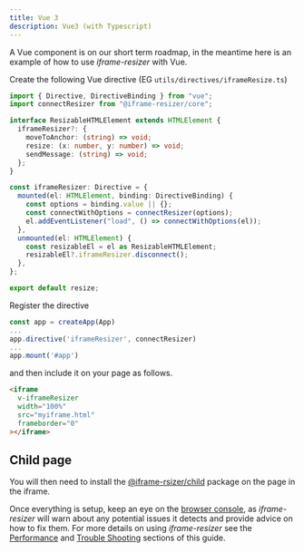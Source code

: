 ```yaml
---
title: Vue 3
description: Vue3 (with Typescript)
---
```


A Vue component is on our short term roadmap, in the meantime here is an example of how to use _iframe-resizer_ with Vue.

Create the following Vue directive (EG `utils/directives/iframeResize.ts`)

```ts
import { Directive, DirectiveBinding } from "vue";
import connectResizer from "@iframe-resizer/core";

interface ResizableHTMLElement extends HTMLElement {
  iframeResizer?: {
    moveToAnchor: (string) => void;
    resize: (x: number, y: number) => void;
    sendMessage: (string) => void;
  };
}

const iframeResizer: Directive = {
  mounted(el: HTMLElement, binding: DirectiveBinding) {
    const options = binding.value || {};
    const connectWithOptions = connectResizer(options);
    el.addEventListener("load", () => connectWithOptions(el));
  },
  unmounted(el: HTMLElement) {
    const resizableEl = el as ResizableHTMLElement;
    resizableEl?.iframeResizer.disconnect();
  },
};

export default resize;
```

Register the directive

```ts
const app = createApp(App)
...
app.directive('iframeResizer', connectResizer)
...
app.mount('#app')

```

and then include it on your page as follows.

```html
<iframe
  v-iframeResizer
  width="100%"
  src="myiframe.html"
  frameborder="0"
></iframe>
```

## Child page

You will then need to install the [@iframe-rsizer/child](/getting_started/#child-page-setup) package on the page in the iframe.

Once everything is setup, keep an eye on the [browser console](https://developer.mozilla.org/en-US/docs/Learn/Common_questions/Tools_and_setup/What_are_browser_developer_tools),
as _iframe-resizer_ will warn about any potential issues it detects and provide advice 
on how to fix them. For more details on using _iframe-resizer_ see the 
[Performance](/performance) and [Trouble Shooting](/troubleshooting) sections 
of this guide.

